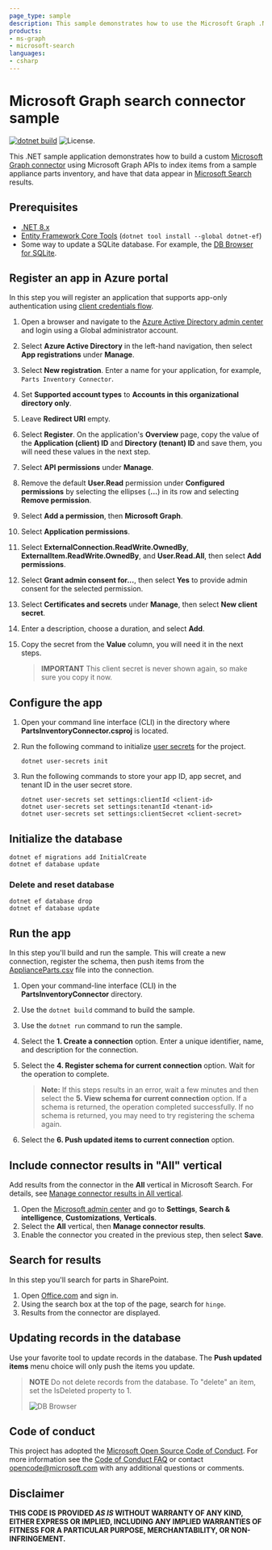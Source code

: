 ```yaml
---
page_type: sample
description: This sample demonstrates how to use the Microsoft Graph .NET SDK to implement a custom search connector.
products:
- ms-graph
- microsoft-search
languages:
- csharp
---
```


# Microsoft Graph search connector sample

[![dotnet build](https://github.com/microsoftgraph/msgraph-search-connector-sample/actions/workflows/dotnet.yml/badge.svg)](https://github.com/microsoftgraph/msgraph-search-connector-sample/actions/workflows/dotnet.yml) ![License.](https://img.shields.io/badge/license-MIT-green.svg)

This .NET sample application demonstrates how to build a custom [Microsoft Graph connector](https://learn.microsoft.com/graph/connecting-external-content-connectors-overview) using Microsoft Graph APIs to index items from a sample appliance parts inventory, and have that data appear in [Microsoft Search](https://learn.microsoft.com/microsoftsearch/) results.

## Prerequisites

- [.NET 8.x](https://dotnet.microsoft.com/download)
- [Entity Framework Core Tools](https://learn.microsoft.com/ef/core/miscellaneous/cli/dotnet) (`dotnet tool install --global dotnet-ef`)
- Some way to update a SQLite database. For example, the [DB Browser for SQLite](https://sqlitebrowser.org/).

## Register an app in Azure portal

In this step you will register an application that supports app-only authentication using [client credentials flow](/azure/active-directory/develop/v2-oauth2-client-creds-grant-flow).

1. Open a browser and navigate to the [Azure Active Directory admin center](https://aad.portal.azure.com) and login using a Global administrator account.

1. Select **Azure Active Directory** in the left-hand navigation, then select **App registrations** under **Manage**.

1. Select **New registration**. Enter a name for your application, for example, `Parts Inventory Connector`.

1. Set **Supported account types** to **Accounts in this organizational directory only**.

1. Leave **Redirect URI** empty.

1. Select **Register**. On the application's **Overview** page, copy the value of the **Application (client) ID** and **Directory (tenant) ID** and save them, you will need these values in the next step.

1. Select **API permissions** under **Manage**.

1. Remove the default **User.Read** permission under **Configured permissions** by selecting the ellipses (**...**) in its row and selecting **Remove permission**.

1. Select **Add a permission**, then **Microsoft Graph**.

1. Select **Application permissions**.

1. Select **ExternalConnection.ReadWrite.OwnedBy**, **ExternalItem.ReadWrite.OwnedBy**, and **User.Read.All**, then select **Add permissions**.

1. Select **Grant admin consent for...**, then select **Yes** to provide admin consent for the selected permission.

1. Select **Certificates and secrets** under **Manage**, then select **New client secret**.

1. Enter a description, choose a duration, and select **Add**.

1. Copy the secret from the **Value** column, you will need it in the next steps.

    > **IMPORTANT**
    > This client secret is never shown again, so make sure you copy it now.

## Configure the app

1. Open your command line interface (CLI) in the directory where **PartsInventoryConnector.csproj** is located.
1. Run the following command to initialize [user secrets](https://learn.microsoft.com/aspnet/core/security/app-secrets) for the project.

    ```dotnetcli
    dotnet user-secrets init
    ```

1. Run the following commands to store your app ID, app secret, and tenant ID in the user secret store.

    ```dotnetcli
    dotnet user-secrets set settings:clientId <client-id>
    dotnet user-secrets set settings:tenantId <tenant-id>
    dotnet user-secrets set settings:clientSecret <client-secret>
    ```

## Initialize the database

```dotnetcli
dotnet ef migrations add InitialCreate
dotnet ef database update
```

### Delete and reset database

```dotnetcli
dotnet ef database drop
dotnet ef database update
```

## Run the app

In this step you'll build and run the sample. This will create a new connection, register the schema, then push items from the [ApplianceParts.csv](PartsInventoryConnector/ApplianceParts.csv) file into the connection.

1. Open your command-line interface (CLI) in the **PartsInventoryConnector** directory.
1. Use the `dotnet build` command to build the sample.
1. Use the `dotnet run` command to run the sample.
1. Select the **1. Create a connection** option. Enter a unique identifier, name, and description for the connection.
1. Select the **4. Register schema for current connection** option. Wait for the operation to complete.

    > **Note:** If this steps results in an error, wait a few minutes and then select the **5. View schema for current connection** option. If a schema is returned, the operation completed successfully. If no schema is returned, you may need to try registering the schema again.

1. Select the **6. Push updated items to current connection** option.

## Include connector results in "All" vertical

Add results from the connector in the **All** vertical in Microsoft Search. For details, see [Manage connector results in All vertical](https://learn.microsoft.com/microsoftsearch/connectors-in-all-vertical).

1. Open the [Microsoft admin center](https://admin.microsoft.com/) and go to **Settings**, **Search & intelligence**, **Customizations**, **Verticals**.
1. Select the **All** vertical, then **Manage connector results**.
1. Enable the connector you created in the previous step, then select **Save**.

## Search for results

In this step you'll search for parts in SharePoint.

1. Open [Office.com](https://www.office.com/) and sign in.
1. Using the search box at the top of the page, search for `hinge`.
1. Results from the connector are displayed.

## Updating records in the database

Use your favorite tool to update records in the database. The **Push updated items** menu choice will only push the items you update.

> **NOTE**
> Do not delete records from the database. To "delete" an item, set the IsDeleted property to 1.
>
> ![DB Browser](images/dbbrowser.png)

## Code of conduct

This project has adopted the [Microsoft Open Source Code of Conduct](https://opensource.microsoft.com/codeofconduct/). For more information see the [Code of Conduct FAQ](https://opensource.microsoft.com/codeofconduct/faq/) or contact [opencode@microsoft.com](mailto:opencode@microsoft.com) with any additional questions or comments.

## Disclaimer

**THIS CODE IS PROVIDED _AS IS_ WITHOUT WARRANTY OF ANY KIND, EITHER EXPRESS OR IMPLIED, INCLUDING ANY IMPLIED WARRANTIES OF FITNESS FOR A PARTICULAR PURPOSE, MERCHANTABILITY, OR NON-INFRINGEMENT.**
